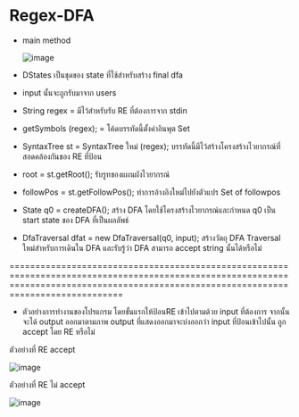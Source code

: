 # Regex-DFA
- main method

   ![image](https://user-images.githubusercontent.com/78334486/219798420-e633234e-8e53-4bfc-b42a-98bd7a07b42a.png)



- DStates เป็นชุดของ state ที่ใช้สำหรับสร้าง final dfa 
- input นั้นจะถูกรับมาจาก users
- String regex = มีไว้สำหรับรับ RE ที่ต้องการจาก stdin
- getSymbols (regex); = โค้ดบรรทัดนี้ตั้งค่าอินพุต Set
- SyntaxTree st = SyntaxTree ใหม่ (regex); บรรทัดนี้มีไว้สร้างโครงสร้างไวยากรณ์ที่สอดคล้องกันของ RE ที่ป้อน
- root = st.getRoot(); รับรูทของแผนผังไวยากรณ์
- followPos = st.getFollowPos(); ทำการอ้างอิงใหม่ไปยังตัวแปร Set of followpos
- State q0 = createDFA();  สร้าง DFA โดยใช้โครงสร้างไวยากรณ์และกำหนด q0 เป็น start state ของ DFA ที่เป็นผลลัพธ์
- DfaTraversal dfat = new DfaTraversal(q0, input); สร้างวัตถุ DFA Traversal ใหม่สำหรับการเดินใน DFA และรับรู้ว่า DFA สามารถ accept string นั้นได้หรือไม่

========================================================================================================================================================================================

- ตัวอย่างการทำงานของโปรแกรม โดยขั้นแรกให้ป้อนRE เข้าไปตามด้วย input ที่ต้องการ จากนั้นจะได้ output ออกมาตามภาพ                                                                       output ที่แสดงออกมาจะบ่งออกว่า input ที่ป้อนเข้าไปนั้น ถูก accept โดย RE หรือไม่

ตัวอย่างที่ RE accept

![image](https://user-images.githubusercontent.com/78334486/219796851-1618cc8f-b064-4d92-acd7-17e51a29fbfd.png) 


ตัวอย่างที่ RE ไม่ accept


![image](https://user-images.githubusercontent.com/78334486/219797708-d78c977e-1176-4f21-8e43-53bd941eca2d.png)



